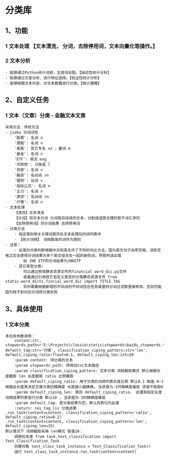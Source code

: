 # 分类库 
## 1、功能 
### 1 文本处理 【文本清洗， 分词，去除停用词，文本向量化等操作。】
### 2 文本分析
    - 能够通过Python统计词频，生成词云图。【描述性统计分析】
    - 能够通过方差分析，进行特征选择。【验证性统计分析】
    - 能够根据文本内容，对文本数据进行分类。【统计建模】

## 2、自定义任务
### 1 文本（文章）分类 - 金融文本文章
    采用方法：传统方法
    - jieba 分词词性
        '股票': 名词 n
        '港股': 名词 n
        '美股': 其它专名 nz 、量词 m
        '基金': 名词 n
        'ETF': 英文 eng
        '可转债': 习用语 l
        '贷款': 名词 n
        '融资': 名动词 vn
        '理财': 动词 v
        '指标公式': 名词 n
        '主力': 名词 n
        '游资': 名动词 vn
        '行情': 名词 n
    - 文本处理
        【清洗】文本清洗
        【分词】将文本分词 分词是将连续的文本，分割成语意合理的若干词汇序列
        【去除停用词】将分词结果 去除停用词
    - 分类方法
        · 指定类别相关关键词是否在文本处理后的词列表中
        · 【统计词频】 词频数高的词作为类别
    - 注意：
        · 这里的分类判断根据中文和英文作了不同的对比方法，因为英文句子自带空格，消除空格之后会使得分词结果为多个英文组合在一起的新的词，导致判读出错
            如 JNK ETF的分词结果为JNKETF
        · 其它类型分类: 
            可以通过修改静态资源文件的financial_word_dic.py文件 
            或者通过引用其它自定义类型的分类静态资源文件 from static.word_dicts.fincial_word_dic import TITLE_TAG
            另外需要根据新增的不同词的不同词性在任务类里的分词过滤那里做修改，否则可能因为找不到对应分词而分类失败

## 3、具体使用
### 1 文本分类 
    本任务参数说明：
        content:str, stopwords_path=r'E:\Projects\classia\static\stopwords\baidu_stopwords.txt', default_tag:str='行情', classification_ciping_pattern:str='len', default_ciping_ratio:float=0.1, default_ciping_len:int=10
        :param content: 待分类的文本
        :param stopwords_path: 停用词txt文本路径
        :param classification_ciping_pattern: 文本分类 词频截取模式 默认根据长度截取 len 长度截取 ratio 比例截取
        :param default_ciping_ratio: 用于分类的词频列表长度比例 默认0.1 取值 0~1 根据此长度来决定文章分类的精确度 长度越小越精确, 当该值为-1时精确度最低 该值不能取0
        :param default_ciping_len: 类同 default_ciping_ratio， 这里取指定长度词频结果列表进行分类 默认10 , 当该值为-1时精确度最低
        :param default_tag: 若分类结果为空，默认将其归为此类
        :return: res_tag_lis 分类结果
    .run_task(content=content, classification_ciping_pattern='ratio', default_ciping_ratio=0.2)
    .run_task(content=content, classification_ciping_pattern='len', default_ciping_len=15)
    默认情况下 词频截取采用 len模式 取值10：
        调用任务类 from task.text_classification import Text_Classification_Task
        创建对象 text_class_task_instance = Text_Classification_Task()
        运行 text_class_task_instance.run_task(content=content)